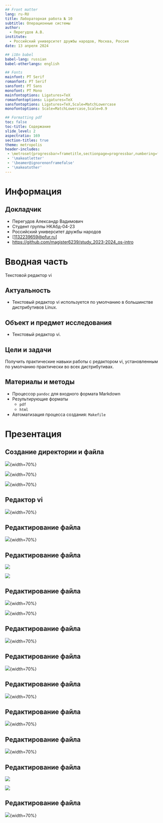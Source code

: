 ```yaml
---
## Front matter
lang: ru-RU
title: Лабораторная работа № 10
subtitle: Операционные системы
author:
  - Перегудов А.В.
institute:
  - Российский университет дружбы народов, Москва, Россия
date: 13 апреля 2024

## i18n babel
babel-lang: russian
babel-otherlangs: english

## Fonts
mainfont: PT Serif
romanfont: PT Serif
sansfont: PT Sans
monofont: PT Mono
mainfontoptions: Ligatures=TeX
romanfontoptions: Ligatures=TeX
sansfontoptions: Ligatures=TeX,Scale=MatchLowercase
monofontoptions: Scale=MatchLowercase,Scale=0.9

## Formatting pdf
toc: false
toc-title: Содержание
slide_level: 2
aspectratio: 169
section-titles: true
theme: metropolis
header-includes:
 - \metroset{progressbar=frametitle,sectionpage=progressbar,numbering=fraction}
 - '\makeatletter'
 - '\beamer@ignorenonframefalse'
 - '\makeatother'
---
```


# Информация

## Докладчик

  * Перегудов Александр Вадимович
  * Студент группы НКАбд-04-23
  * Российский университет дружбы народов
  * [1132239659@pfur.ru]
  * <https://github.com/magister6239/study_2023-2024_os-intro>

# Вводная часть

Текстовой редактор vi

## Актуальность

- Текстовый редактор vi используется по умолчанию в большинстве дистрибутивов Linux.

## Объект и предмет исследования

- Текстовый редактор vi.

## Цели и задачи

Получить практические навыки работы с редактором vi, установленным по умолчанию практически во всех дистрибутивах.

## Материалы и методы

- Процессор `pandoc` для входного формата Markdown
- Результирующие форматы
	- `pdf`
	- `html`
- Автоматизация процесса создания: `Makefile`

# Презентация

## Создание директории и файла

![](image/1.PNG){width=70%}

![](image/2.PNG){width=70%}

![](image/3.PNG){width=70%}

## Редактор vi

![](image/4.PNG){width=70%}

## Редактирование файла

![](image/5.PNG){width=70%}

## Редактирование файла

![](image/6.PNG)

![](image/7.PNG)

## Редактирование файла

![](image/8.PNG){width=70%}

![](image/9.PNG){width=70%}

## Редактирование файла

![](image/10.PNG){width=70%}

## Редактирование файла

![](image/11.PNG){width=70%}

## Редактирование файла

![](image/12.PNG){width=70%}

## Редактирование файла

![](image/13.PNG){width=70%}

## Редактирование файла

![](image/14.PNG){width=70%}

## Редактирование файла

![](image/15.PNG)

![](image/16.PNG)

## Редактирование файла

![](image/17.PNG){width=70%}
